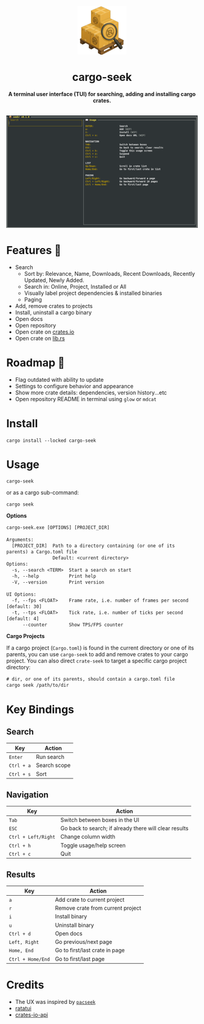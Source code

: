 <p align="center">
  <img src="docs/cargo-seek-128.png?raw=true">
</p>

<h1 align="center">cargo-seek</h1>
<div align="center">
 <strong>
   A terminal user interface (TUI) for searching, adding and installing cargo crates.
 </strong>
</div>

<br />

<!--<div align="center">
  <a href="https://crates.io/crates/cargo-seek">
    <img src="https://img.shields.io/crates/v/cargo-seek.svg?style=flat-square"
    alt="Crates.io version" />
  </a>
  <a href="https://crates.io/crates/cargo-seek">
    <img src="https://img.shields.io/crates/d/cargo-seek.svg?style=flat-square"
      alt="Download" />
  </a>
</div>
<br/>-->


[preview]: docs/preview.gif?raw=true "preview"
![preview][preview]

# Features 🚀

- Search
    - Sort by: Relevance, Name, Downloads, Recent Downloads, Recently Updated, Newly Added.
    - Search in: Online, Project, Installed or All
    - Visually label project dependencies & installed binaries
    - Paging
- Add, remove crates to projects
- Install, uninstall a cargo binary
- Open docs
- Open repository
- Open crate on [crates.io](https://crates.io)
- Open crate on [lib.rs](https://lib.rs)

# Roadmap 🚧

- Flag outdated with ability to update
- Settings to configure behavior and appearance
- Show more crate details: dependencies, version history...etc
- Open repository README in terminal using `glow` or `mdcat`

# Install

    cargo install --locked cargo-seek

# Usage

    cargo-seek

or as a cargo sub-command:

    cargo seek


**Options**

```
cargo-seek.exe [OPTIONS] [PROJECT_DIR]

Arguments:
  [PROJECT_DIR]  Path to a directory containing (or one of its parents) a Cargo.toml file
                 Default: <current directory>
Options:
  -s, --search <TERM>  Start a search on start
  -h, --help           Print help
  -V, --version        Print version
  
UI Options:
  -f, --fps <FLOAT>    Frame rate, i.e. number of frames per second [default: 30]
  -t, --tps <FLOAT>    Tick rate, i.e. number of ticks per second [default: 4]
      --counter        Show TPS/FPS counter
```

**Cargo Projects**

If a cargo project (`Cargo.toml`) is found in the current directory or one of its parents, you can use `cargo-seek` to
add and remove crates to your cargo project. You can also direct `crate-seek` to target a specific cargo project
directory:

    # dir, or one of its parents, should contain a cargo.toml file
    cargo seek /path/to/dir

# Key Bindings

## Search

| Key        | Action       |
|------------|--------------|
| `Enter`    | Run search   |
| `Ctrl + a` | Search scope |
| `Ctrl + s` | Sort         |

## Navigation

| Key                 | Action                                                 |
|---------------------|--------------------------------------------------------|
| `Tab`               | Switch between boxes in the UI                         |
| `ESC`               | Go back to search; if already there will clear results |
| `Ctrl + Left/Right` | Change column width                                    |
| `Ctrl + h`          | Toggle usage/help screen                               |
| `Ctrl + c`          | Quit                                                   |

## Results

| Key               | Action                            |
|-------------------|-----------------------------------|
| `a`               | Add crate to current project      |
| `r`               | Remove crate from current project |
| `i`               | Install binary                    |
| `u`               | Uninstall binary                  |
| `Ctrl + d`        | Open docs                         |
| `Left, Right`     | Go previous/next page             |
| `Home, End`       | Go to first/last crate in page    |
| `Ctrl + Home/End` | Go to first/last page             |

# Credits

- The UX was inspired by [`pacseek`](https://github.com/moson-mo/pacseek)
- [ratatui](https://ratatui.rs/)
- [crates-io-api](https://crates.io/crates/crates_io_api)